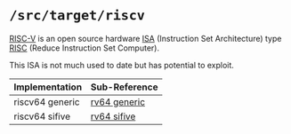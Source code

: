 `/src/target/riscv`
=================

[RISC-V](https://riscv.org) is an open source hardware [ISA](https://en.wikipedia.org/wiki/Instruction_set_architecture) (Instruction Set Architecture) type [RISC](https://en.wikipedia.org/wiki/Reduced_instruction_set_computer) (Reduce Instruction Set Computer).

This ISA is not much used to date but has potential to exploit.

| Implementation    | Sub-Reference                              |
|-------------------|--------------------------------------------|
| riscv64 generic   | [rv64 generic](riscv64/generic/README.md)  |
| riscv64 sifive    | [rv64 sifive](riscv64/sifive/README.md)    |